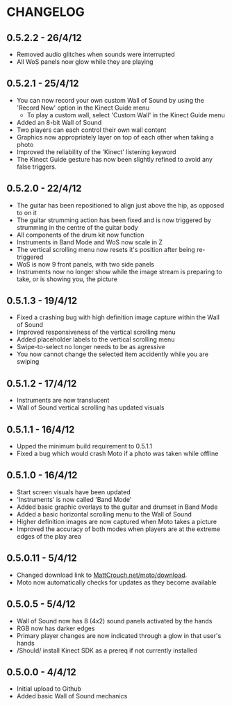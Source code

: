 CHANGELOG
=========
0.5.2.2 - 26/4/12
-----------------
- Removed audio glitches when sounds were interrupted
- All WoS panels now glow while they are playing

0.5.2.1 - 25/4/12
-----------------
- You can now record your own custom Wall of Sound by using the 'Record New' option in the Kinect Guide menu
	- To play a custom wall, select 'Custom Wall' in the Kinect Guide menu
- Added an 8-bit Wall of Sound
- Two players can each control their own wall content
- Graphics now appropriately layer on top of each other when taking a photo
- Improved the reliability of the 'Kinect' listening keyword
- The Kinect Guide gesture has now been slightly refined to avoid any false triggers.

0.5.2.0 - 22/4/12
-----------------
- The guitar has been repositioned to align just above the hip, as opposed to on it
- The guitar strumming action has been fixed and is now triggered by strumming in the centre of the guitar body
- All components of the drum kit now function
- Instruments in Band Mode and WoS now scale in Z
- The vertical scrolling menu now resets it's position after being re-triggered
- WoS is now 9 front panels, with two side panels
- Instruments now no longer show while the image stream is preparing to take, or is showing you, the picture

0.5.1.3 - 19/4/12
-----------------
- Fixed a crashing bug with high definition image capture within the Wall of Sound
- Improved responsiveness of the vertical scrolling menu
- Added placeholder labels to the vertical scrolling menu
- Swipe-to-select no longer needs to be as agressive
- You now cannot change the selected item accidently while you are swiping

0.5.1.2 - 17/4/12
-----------------
- Instruments are now translucent
- Wall of Sound vertical scrolling has updated visuals

0.5.1.1 - 16/4/12
-----------------
- Upped the minimum build requirement to 0.5.1.1
- Fixed a bug which would crash Moto if a photo was taken while offline

0.5.1.0 - 16/4/12
-----------------
- Start screen visuals have been updated
- 'Instruments' is now called 'Band Mode'
- Added basic graphic overlays to the guitar and drumset in Band Mode
- Added a basic horizontal scrolling menu to the Wall of Sound
- Higher definition images are now captured when Moto takes a picture
- Improved the accuracy of both modes when players are at the extreme edges of the play area

0.5.0.11 - 5/4/12
-----------------
- Changed download link to [MattCrouch.net/moto/download](http://www.mattcrouch.net/moto/download).
- Moto now automatically checks for updates as they become available

0.5.0.5 - 5/4/12
----------------

- Wall of Sound now has 8 (4x2) sound panels activated by the hands
- RGB now has darker edges
- Primary player changes are now indicated through a glow in that user's hands
- /Should/ install Kinect SDK as a prereq if not currently installed


0.5.0.0 - 4/4/12
----------------
- Initial upload to Github
- Added basic Wall of Sound mechanics